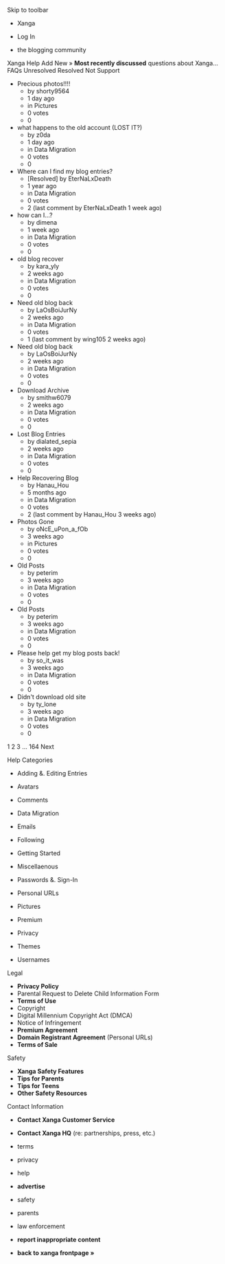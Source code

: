 Skip to toolbar

*   Xanga

*   Log In

*   the blogging community

Xanga Help Add New » **Most recently discussed** questions about Xanga… FAQs Unresolved Resolved Not Support

*   Precious photos!!!!
    *   by shorty9564
    *   1 day ago
    *   in Pictures
    *   0 votes
    *   0
*   what happens to the old account (LOST IT?)
    *   by z0da
    *   1 day ago
    *   in Data Migration
    *   0 votes
    *   0
*   Where can I find my blog entries?
    *   \[Resolved\] by EterNaLxDeath
    *   1 year ago
    *   in Data Migration
    *   0 votes
    *   2 (last comment by EterNaLxDeath 1 week ago)
*   how can I...?
    *   by dimena
    *   1 week ago
    *   in Data Migration
    *   0 votes
    *   0
*   old blog recover
    *   by kara\_yly
    *   2 weeks ago
    *   in Data Migration
    *   0 votes
    *   0
*   Need old blog back
    *   by LaOsBoiJurNy
    *   2 weeks ago
    *   in Data Migration
    *   0 votes
    *   1 (last comment by wing105 2 weeks ago)
*   Need old blog back
    *   by LaOsBoiJurNy
    *   2 weeks ago
    *   in Data Migration
    *   0 votes
    *   0
*   Download Archive
    *   by smithw6079
    *   2 weeks ago
    *   in Data Migration
    *   0 votes
    *   0
*   Lost Blog Entries
    *   by dialated\_sepia
    *   2 weeks ago
    *   in Data Migration
    *   0 votes
    *   0
*   Help Recovering Blog
    *   by Hanau\_Hou
    *   5 months ago
    *   in Data Migration
    *   0 votes
    *   2 (last comment by Hanau\_Hou 3 weeks ago)
*   Photos Gone
    *   by oNcE\_uPon\_a\_fOb
    *   3 weeks ago
    *   in Pictures
    *   0 votes
    *   0
*   Old Posts
    *   by peterim
    *   3 weeks ago
    *   in Data Migration
    *   0 votes
    *   0
*   Old Posts
    *   by peterim
    *   3 weeks ago
    *   in Data Migration
    *   0 votes
    *   0
*   Please help get my blog posts back!
    *   by so\_it\_was
    *   3 weeks ago
    *   in Data Migration
    *   0 votes
    *   0
*   Didn't download old site
    *   by ty\_lone
    *   3 weeks ago
    *   in Data Migration
    *   0 votes
    *   0

1 2 3 ... 164 Next

Help Categories

*   Adding &. Editing Entries
*   Avatars
*   Comments
*   Data Migration
*   Emails
*   Following
*   Getting Started
*   Miscellaenous

*   Passwords &. Sign-In
*   Personal URLs
*   Pictures
*   Premium
*   Privacy
*   Themes
*   Usernames

Legal

*   **Privacy Policy**
*   Parental Request to Delete Child Information Form
*   **Terms of Use**
*   Copyright
*   Digital Millennium Copyright Act (DMCA)
*   Notice of Infringement
*   **Premium Agreement**
*   **Domain Registrant Agreement** (Personal URLs)
*   **Terms of Sale**

Safety

*   **Xanga Safety Features**
*   **Tips for Parents**
*   **Tips for Teens**
*   **Other Safety Resources**

Contact Information

*   **Contact Xanga Customer Service**
*   **Contact Xanga HQ** (re: partnerships, press, etc.)

*   terms
*   privacy
*   help
*   **advertise**

*   safety
*   parents
*   law enforcement
*   **report inappropriate content**

*   **back to xanga frontpage »**